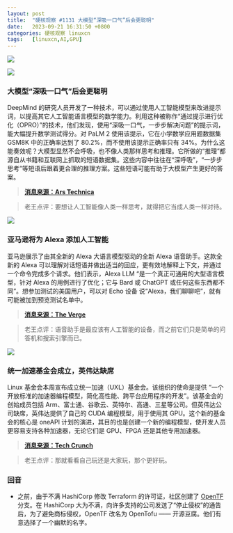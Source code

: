 ```yaml
---
layout: post
title:	"硬核观察 #1131 大模型“深吸一口气”后会更聪明"
date:	2023-09-21 16:31:50 +0800 
categories:	硬核观察 linuxcn 
tags:	[linuxcn,AI,GPU]
---
```



![](/Asserts/Images//attachment/album/202309/21/163053nc45035s3zac0i5c.jpg)


![](/Asserts/Images//attachment/album/202309/21/163102x7dat5fgo7tfzxwe.jpg)


### 大模型“深吸一口气”后会更聪明


DeepMind 的研究人员开发了一种技术，可以通过使用人工智能模型来改进提示词，以提高其它人工智能语言模型的数学能力。利用这种被称作“通过提示进行优化（OPRO）”的技术，他们发现，使用“深吸一口气，一步步解决问题”的提示词，能大幅提升数学测试得分。对 PaLM 2 使用该提示，它在小学数学应用题数据集 GSM8K 中的正确率达到了 80.2%，而不使用该提示正确率只有 34%。为什么这能奏效呢？大模型显然不会呼吸，也不像人类那样思考和推理。它所做的“推理”都源自从书籍和互联网上抓取的短语数据集。这些内容中往往在“深呼吸”，“一步步思考”等短语后跟着更合理的推理方案。这些短语可能有助于大模型产生更好的答案。



> 
> **[消息来源：Ars Technica](https://arstechnica.com/?p=1969012)**
> 
> 
> 



> 
> 老王点评：要想让人工智能像人类一样思考，就得把它当成人类一样对待。
> 
> 
> 


![](/Asserts/Images//attachment/album/202309/21/163114dzyd99cfeaduiadm.jpg)


### 亚马逊将为 Alexa 添加人工智能


亚马逊展示了由其全新的 Alexa 大语言模型驱动的全新 Alexa 语音助手。这款全新的 Alexa 可以理解对话短语并做出适当的回应，更有效地解释上下文，并通过一个命令完成多个请求。他们表示，Alexa LLM “是一个真正可通用的大型语言模型，针对 Alexa 的用例进行了优化；它与 Bard 或 ChatGPT 或任何这些东西都不同”。想参加测试的美国用户，可以对 Echo 设备 说“Alexa，我们聊聊吧”，就有可能被加到预览测试名单中。



> 
> **[消息来源：The Verge](https://www.theverge.com/2023/9/20/23880764/amazon-ai-alexa-generative-llm-smart-home)**
> 
> 
> 



> 
> 老王点评：语音助手是最应该有人工智能的设备，而之前它们只是简单的问答机和搜索引擎而已。
> 
> 
> 


![](/Asserts/Images//attachment/album/202309/21/163128a6zuua1j1u88bcun.jpg)


### 统一加速基金会成立，英伟达缺席


Linux 基金会本周宣布成立统一加速（UXL）基金会。该组织的使命是提供 “一个开放标准的加速器编程模型，简化高性能、跨平台应用程序的开发”。该基金会的创始成员包括 Arm、富士通、谷歌云、英特尔、高通、三星等公司。但英伟达公司缺席，英伟达提供了自己的 CUDA 编程模型，用于使用其 GPU。这个新的基金会的核心是 oneAPI 计划的演进，其目的也是创建一个新的编程模型，使开发人员更容易支持各种加速器，无论它们是 GPU、FPGA 还是其他专用加速器。



> 
> **[消息来源：Tech Crunch](https://techcrunch.com/2023/09/19/the-unified-acceleration-foundation-wants-to-create-an-open-standard-for-accelerator-programming/)**
> 
> 
> 



> 
> 老王点评：那就看看自己玩还是大家玩，那个更好玩。
> 
> 
> 


### 回音


* 之前，由于不满 HashiCorp 修改 Terraform 的许可证，社区创建了 [OpenTF](/article-16137-1.html) 分支。在 HashiCorp 大为不满，向许多支持的公司发送了“停止侵权”的通告后，为了避免商标侵权，OpenTF 改名为 OpenTofu —— 开源豆腐。他们有意选择了一个幽默的名字。
